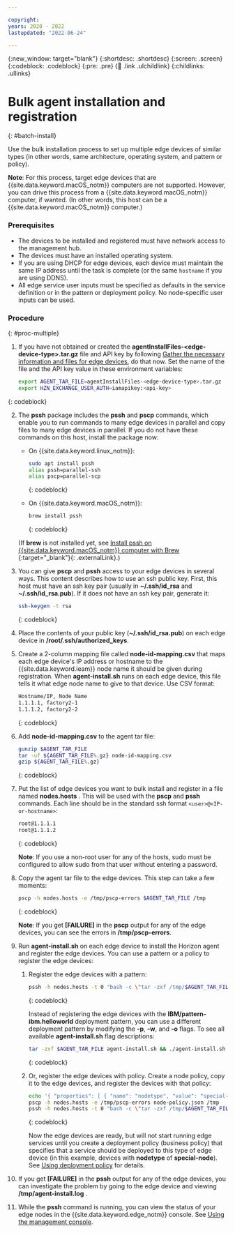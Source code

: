 ```yaml
---

copyright:
years: 2020 - 2022
lastupdated: "2022-06-24"

---
```


{:new_window: target="blank"}
{:shortdesc: .shortdesc}
{:screen: .screen}
{:codeblock: .codeblock}
{:pre: .pre}
{:child: .link .ulchildlink}
{:childlinks: .ullinks}

# Bulk agent installation and registration
{: #batch-install}

Use the bulk installation process to set up multiple edge devices of similar types (in other words, same architecture, operating system, and pattern or policy).

**Note**: For this process, target edge devices that are {{site.data.keyword.macOS_notm}} computers are not supported. However, you can drive this process from a {{site.data.keyword.macOS_notm}} computer, if wanted. (In other words, this host can be a {{site.data.keyword.macOS_notm}} computer.)

### Prerequisites

- The devices to be installed and registered must have network access to the management hub.
- The devices must have an installed operating system.
- If you are using DHCP for edge devices, each device must maintain the same IP address until the task is complete (or the same `hostname` if you are using DDNS).
- All edge service user inputs must be specified as defaults in the service definition or in the pattern or deployment policy. No node-specific user inputs can be used.

### Procedure
{: #proc-multiple}

1. If you have not obtained or created the **agentInstallFiles-&lt;edge-device-type&gt;.tar.gz** file and API key by following [Gather the necessary information and files for edge devices](../hub/gather_files.md#prereq_horizon), do that now. Set the name of the file and the API key value in these environment variables:

   ```bash
   export AGENT_TAR_FILE=agentInstallFiles-<edge-device-type>.tar.gz
   export HZN_EXCHANGE_USER_AUTH=iamapikey:<api-key>
   ```
  {: codeblock}

2. The **pssh** package includes the **pssh** and **pscp** commands, which enable you to run commands to many edge devices in parallel and copy files to many edge devices in parallel. If you do not have these commands on this host, install the package now:

   - On {{site.data.keyword.linux_notm}}:

     ```bash
     sudo apt install pssh
     alias pssh=parallel-ssh
     alias pscp=parallel-scp
     ```
     {: codeblock}

   - On {{site.data.keyword.macOS_notm}}:

     ```bash
     brew install pssh
     ```
     {: codeblock}

   (If **brew** is not installed yet, see [Install pssh on {{site.data.keyword.macOS_notm}} computer with Brew ](https://brewinstall.org/Install-pssh-on-Mac-with-Brew/){:target="_blank"}{: .externalLink}.)

3. You can give **pscp** and **pssh** access to your edge devices in several ways. This content describes how to use an ssh public key. First, this host must have an ssh key pair (usually in **~/.ssh/id_rsa** and **~/.ssh/id_rsa.pub**). If it does not have an ssh key pair, generate it:

   ```bash
   ssh-keygen -t rsa
   ```
   {: codeblock}

4. Place the contents of your public key (**~/.ssh/id_rsa.pub**) on each edge device in **/root/.ssh/authorized_keys**.

5. Create a 2-column mapping file called **node-id-mapping.csv** that maps each edge device's IP address or hostname to the {{site.data.keyword.ieam}} node name it should be given during registration. When **agent-install.sh** runs on each edge device, this file tells it what edge node name to give to that device. Use CSV format:

   ```bash
   Hostname/IP, Node Name
   1.1.1.1, factory2-1
   1.1.1.2, factory2-2
   ```
   {: codeblock}

6. Add **node-id-mapping.csv** to the agent tar file:

   ```bash
   gunzip $AGENT_TAR_FILE
   tar -uf ${AGENT_TAR_FILE%.gz} node-id-mapping.csv
   gzip ${AGENT_TAR_FILE%.gz}
   ```
   {: codeblock}

7. Put the list of edge devices you want to bulk install and register in a file named **nodes.hosts** . This will be used with the **pscp** and **pssh** commands. Each line should be in the standard ssh format `<user>@<IP-or-hostname>`:

   ```bash
   root@1.1.1.1
   root@1.1.1.2
   ```
   {: codeblock}

   **Note**: If you use a non-root user for any of the hosts, sudo must be configured to allow sudo from that user without entering a password.

8. Copy the agent tar file to the edge devices. This step can take a few moments:

   ```bash
   pscp -h nodes.hosts -e /tmp/pscp-errors $AGENT_TAR_FILE /tmp
   ```
   {: codeblock}

   **Note**: If you get **[FAILURE]** in the **pscp** output for any of the edge devices, you can see the errors in **/tmp/pscp-errors**.

9. Run **agent-install.sh** on each edge device to install the Horizon agent and register the edge devices. You can use a pattern or a policy to register the edge devices:

   1. Register the edge devices with a pattern:

      ```bash
      pssh -h nodes.hosts -t 0 "bash -c \"tar -zxf /tmp/$AGENT_TAR_FILE agent-install.sh && sudo -s ./agent-install.sh -i . -u $HZN_EXCHANGE_USER_AUTH -p IBM/pattern-ibm.helloworld -w ibm.helloworld -o IBM -z /tmp/$AGENT_TAR_FILE 2>&1 >/tmp/agent-install.log \" "
      ```
      {: codeblock}

      Instead of registering the edge devices with the **IBM/pattern-ibm.helloworld** deployment pattern, you can use a different deployment pattern by modifying the **-p**, **-w**, and **-o** flags. To see all available **agent-install.sh** flag descriptions:

      ```bash
      tar -zxf $AGENT_TAR_FILE agent-install.sh && ./agent-install.sh -h
      ```
      {: codeblock}

   2. Or, register the edge devices with policy. Create a node policy, copy it to the edge devices, and register the devices with that policy:

      ```bash
      echo '{ "properties": [ { "name": "nodetype", "value": "special-node" } ] }' > node-policy.json
      pscp -h nodes.hosts -e /tmp/pscp-errors node-policy.json /tmp
      pssh -h nodes.hosts -t 0 "bash -c \"tar -zxf /tmp/$AGENT_TAR_FILE agent-install.sh && sudo -s ./agent-install.sh -i . -u $HZN_EXCHANGE_USER_AUTH -n /tmp/node-policy.json  -z /tmp/$AGENT_TAR_FILE 2>&1 >/tmp/agent-install.log \" "
      ```
      {: codeblock}

      Now the edge devices are ready, but will not start running edge services until you create a deployment policy (business policy) that specifies that a service should be deployed to this type of edge device (in this example, devices with **nodetype** of **special-node**). See [Using deployment policy](../using_edge_services/detailed_policy.md) for details.

10. If you get **[FAILURE]** in the **pssh** output for any of the edge devices, you can investigate the problem by going to the edge device and viewing **/tmp/agent-install.log** .

11. While the **pssh** command is running, you can view the status of your edge nodes in the {{site.data.keyword.edge_notm}} console. See [Using the management console](../console/accessing_ui.md).
